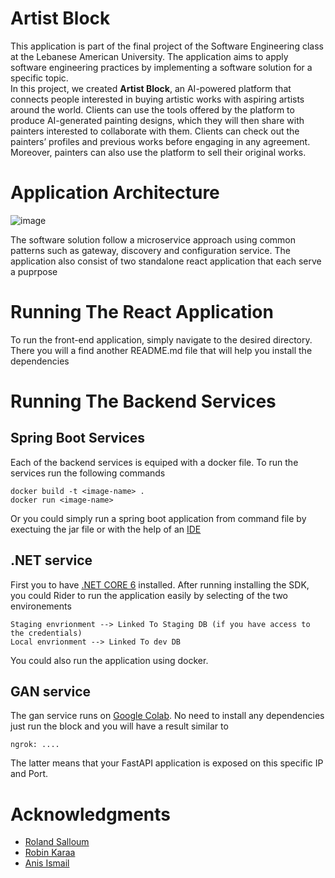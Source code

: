 # Artist Block


This application is part of the final project of the Software Engineering class at the Lebanese American University. The application aims to apply software engineering practices by implementing a software solution for a specific topic. <br>
In this project, we created **Artist Block**, an AI-powered platform that connects people interested in buying artistic works with aspiring artists around the world. Clients can use the tools offered by the platform to produce AI-generated painting designs, which they will then share with painters interested to collaborate with them. Clients can check out the painters’ profiles and previous works before engaging in any agreement. Moreover, painters can also use the platform to sell their original works. 


# Application Architecture

![image](https://user-images.githubusercontent.com/45897168/167974117-8f6938e3-6133-479f-8924-b298111efdbe.png)

The software solution follow a microservice approach using common patterns such as gateway, discovery and configuration service. The application also consist of two standalone react application that each serve a puprpose


# Running The React Application

To run the front-end application, simply navigate to the desired directory. There you will a find another README.md file that will help you install the dependencies

# Running The Backend Services

## Spring Boot Services
Each of the backend services is equiped with a docker file. To run the services run the following commands

```
docker build -t <image-name> .
docker run <image-name>
```
Or you could simply run a spring boot application from command file by exectuing the jar file or with the help of an [IDE](https://www.jetbrains.com/help/idea/spring-boot.html)

## .NET service

First you to have [.NET CORE 6](https://dotnet.microsoft.com/en-us/download/dotnet/6.0) installed. After running installing the SDK, you could Rider to run the application easily by selecting of
the two environements
```
Staging envrionment --> Linked To Staging DB (if you have access to the credentials)
Local envrionment --> Linked To dev DB
```
You could also run the application using docker.

## GAN service

The gan service runs on [Google Colab](https://github.com/anisdismail/AI-Art-Generator-API). No need to install any dependencies just run the block and you will have a result similar to
```
ngrok: ....
```
The latter means that your FastAPI application is exposed on this specific IP and Port.

# Acknowledgments

- [Roland Salloum](https://www.linkedin.com/in/roland-salloum-09687b188/)
- [Robin Karaa](https://www.linkedin.com/in/robin-karaa-a6ab51232/)
- [Anis Ismail](https://www.linkedin.com/in/anisdismail)



